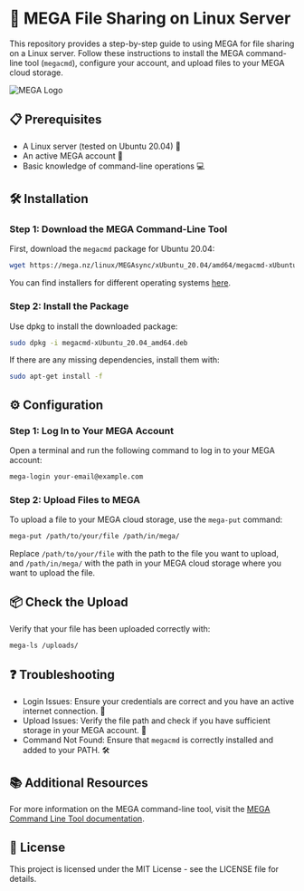 # 🚀 MEGA File Sharing on Linux Server

This repository provides a step-by-step guide to using MEGA for file sharing on a Linux server. Follow these instructions to install the MEGA command-line tool (`megacmd`), configure your account, and upload files to your MEGA cloud storage.

![MEGA Logo](![image](https://github.com/user-attachments/assets/37017493-9ee2-49cb-8515-5770f7acad90)
)

## 📋 Prerequisites

- A Linux server (tested on Ubuntu 20.04) 🐧
- An active MEGA account 📧
- Basic knowledge of command-line operations 💻

## 🛠 Installation

### Step 1: Download the MEGA Command-Line Tool

First, download the `megacmd` package for Ubuntu 20.04:

```sh
wget https://mega.nz/linux/MEGAsync/xUbuntu_20.04/amd64/megacmd-xUbuntu_20.04_amd64.deb
```

You can find installers for different operating systems [here](https://mega.nz/linux/MEGAsync/).


### Step 2: Install the Package

Use dpkg to install the downloaded package:

```sh
sudo dpkg -i megacmd-xUbuntu_20.04_amd64.deb
```

If there are any missing dependencies, install them with:

```sh
sudo apt-get install -f
```

## ⚙️ Configuration

### Step 1: Log In to Your MEGA Account

Open a terminal and run the following command to log in to your MEGA account:

```sh
mega-login your-email@example.com
```

### Step 2: Upload Files to MEGA

To upload a file to your MEGA cloud storage, use the `mega-put` command:

```sh
mega-put /path/to/your/file /path/in/mega/
```

Replace `/path/to/your/file` with the path to the file you want to upload, and `/path/in/mega/` with the path in your MEGA cloud storage where you want to upload the file.

## 📦 Check the Upload

Verify that your file has been uploaded correctly with:

```sh
mega-ls /uploads/
```

## ❓ Troubleshooting

- Login Issues: Ensure your credentials are correct and you have an active internet connection. 🔌
- Upload Issues: Verify the file path and check if you have sufficient storage in your MEGA account. 📂
- Command Not Found: Ensure that `megacmd` is correctly installed and added to your PATH. 🛠

## 📚 Additional Resources

For more information on the MEGA command-line tool, visit the [MEGA Command Line Tool documentation](https://mega.nz/cmd).

## 📄 License

This project is licensed under the MIT License - see the LICENSE file for details.
